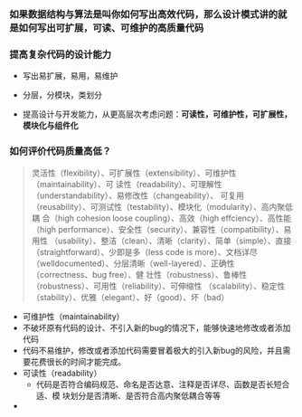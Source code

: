 ### 如果数据结构与算法是叫你如何写出高效代码，那么设计模式讲的就是如何写出可扩展，可读、可维护的高质量代码

### 提高复杂代码的设计能力 

- 写出易扩展，易用，易维护
- 分层，分模块，类划分

- 提高设计与开发能力，从更高层次考虑问题：**可读性，可维护性，可扩展性，模块化与组件化**

### 如何评价代码质量高低？

>灵活性（flexibility）、可扩展性（extensibility）、可维护性（maintainability）、可 读性（readability）、可理解性（understandability）、易修改性（changeability）、 可复用（reusability）、可测试性（testability）、模块化（modularity）、高内聚低耦 合（high cohesion loose coupling）、高效（high effciency）、高性能（high performance）、安全性（security）、兼容性（compatibility）、易用性 （usability）、整洁（clean）、清晰（clarity）、简单（simple）、直接 （straightforward）、少即是多（less code is more）、文档详尽（welldocumented）、分层清晰（well-layered）、正确性（correctness、bug free）、健 壮性（robustness）、鲁棒性（robustness）、可用性（reliability）、可伸缩性 （scalability）、稳定性（stability）、优雅（elegant）、好（good）、坏（bad）

-  可维护性（maintainability）
  - 不破坏原有代码的设计、不引入新的bug的情况下，能够快速地修改或者添加代码
  - 代码不易维护，修改或者添加代码需要冒着极大的引入新bug的风险，并且需要花费很长的时间才能完成。
- 可读性（readability）
  - 代码是否符合编码规范、命名是否达意、注释是否详尽、函数是否长短合适、模 块划分是否清晰、是否符合高内聚低耦合等等
- 